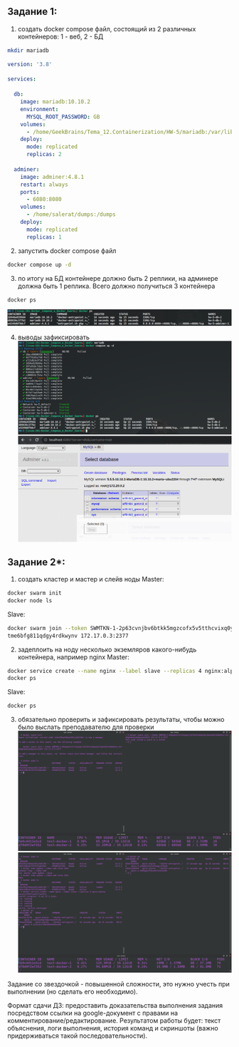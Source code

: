 ## Задание 1:
1) создать docker compose файл, состоящий из 2 различных контейнеров: 1 - веб, 2 - БД
```sh
mkdir mariadb
```

```yaml
version: '3.8'

services:

  db:
    image: mariadb:10.10.2
    environment:
      MYSQL_ROOT_PASSWORD: GB
    volumes:
      - /home/GeekBrains/Tema_12.Containerization/HW-5/mariadb:/var/lib/mariadb
    deploy:
      mode: replicated
      replicas: 2

  adminer:
    image: adminer:4.8.1
    restart: always
    ports:
      - 6080:8080
    volumes:
      - /home/salerat/dumps:/dumps
    deploy:
      mode: replicated
      replicas: 1
```

2) запустить docker compose файл
```sh
docker compose up -d
```

3) по итогу на БД контейнере должно быть 2 реплики, на админере должна быть 1 реплика. Всего должно получиться 3 контейнера
```sh
docker ps
```

![Alt text](Screenshot1.png)

4) выводы зафиксировать
![Alt text](Screenshot2.png)
![Alt text](Screenshot3.png)

## Задание 2*:
1) создать кластер и мастер и слейв ноды
Master:
```sh
docker swarm init
docker node ls
```
Slave:
```sh
docker swarm join --token SWMTKN-1-2p63cvnjbv6btkk5mgzcofx5v5tthcvixq0ylhlrwsgaelnwv3-3nz
tme6bfg811qdgy4rdkwynv 172.17.0.3:2377
```

2) задеплоить на ноду несколько экземляров какого-нибудь контейнера, например nginx
Master:
```sh
docker service create --name nginx --label slave --replicas 4 nginx:alpine
docker ps
```

Slave:
```sh
docker ps
```

3) обязательно проверить и зафиксировать результаты, чтобы можно было выслать преподавателю для проверки
![Alt text](Screenshot4.png)
![Alt text](Screenshot5.png)

Задание со звездочкой - повышенной сложности, это нужно учесть при выполнении (но сделать его необходимо).

Формат сдачи ДЗ: предоставить доказательства выполнения задания посредством ссылки на google-документ с правами на комментирование/редактирование.
Результатом работы будет: текст объяснения, логи выполнения, история команд и скриншоты (важно придерживаться такой последовательности).